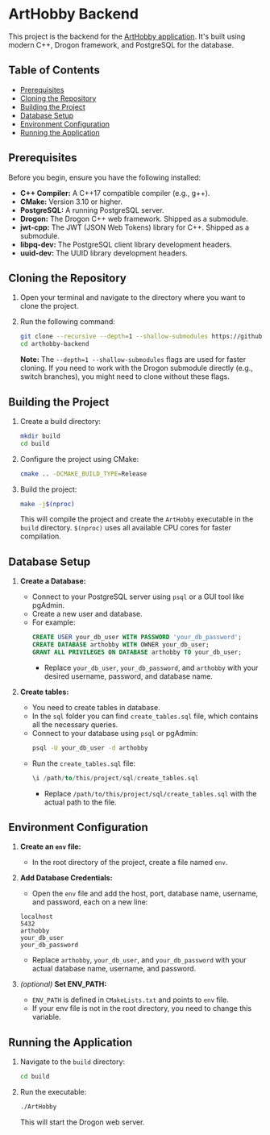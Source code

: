 # ArtHobby Backend

This project is the backend for the [ArtHobby application](https://arthobby-frontend.vercel.app/). It's built using modern C++, Drogon framework, and PostgreSQL for the database.

## Table of Contents

- [Prerequisites](#prerequisites)
- [Cloning the Repository](#cloning-the-repository)
- [Building the Project](#building-the-project)
- [Database Setup](#database-setup)
- [Environment Configuration](#environment-configuration)
- [Running the Application](#running-the-application)

## Prerequisites

Before you begin, ensure you have the following installed:

-   **C++ Compiler:** A C++17 compatible compiler (e.g., g++).
-   **CMake:** Version 3.10 or higher.
-   **PostgreSQL:** A running PostgreSQL server.
-   **Drogon:** The Drogon C++ web framework. Shipped as a submodule.
-   **jwt-cpp:** The JWT (JSON Web Tokens) library for C++. Shipped as a submodule.
-   **libpq-dev:** The PostgreSQL client library development headers.
-   **uuid-dev:** The UUID library development headers.

## Cloning the Repository

1.  Open your terminal and navigate to the directory where you want to clone the project.
2.  Run the following command:

    ```bash
    git clone --recursive --depth=1 --shallow-submodules https://github.com/1Kuso4ek1/arthobby-backend.git
    cd arthobby-backend
    ```

    **Note:** The `--depth=1 --shallow-submodules` flags are used for faster cloning. If you need to work with the Drogon submodule directly (e.g., switch branches), you might need to clone without these flags.

## Building the Project

1.  Create a build directory:

    ```bash
    mkdir build
    cd build
    ```

2.  Configure the project using CMake:

    ```bash
    cmake .. -DCMAKE_BUILD_TYPE=Release
    ```

3.  Build the project:

    ```bash
    make -j$(nproc)
    ```

    This will compile the project and create the `ArtHobby` executable in the `build` directory. `$(nproc)` uses all available CPU cores for faster compilation.

## Database Setup

1.  **Create a Database:**
    - Connect to your PostgreSQL server using `psql` or a GUI tool like pgAdmin.
    - Create a new user and database.
    - For example:
        ```sql
        CREATE USER your_db_user WITH PASSWORD 'your_db_password';
        CREATE DATABASE arthobby WITH OWNER your_db_user;
        GRANT ALL PRIVILEGES ON DATABASE arthobby TO your_db_user;
        ```
        - Replace `your_db_user`, `your_db_password`, and `arthobby` with your desired username, password, and database name.

2. **Create tables:**
    - You need to create tables in database.
    - In the `sql` folder you can find `create_tables.sql` file, which contains all the necessary queries.
    - Connect to your database using `psql` or pgAdmin:
        ```bash
        psql -U your_db_user -d arthobby
        ```
    - Run the `create_tables.sql` file:
        ```sql
        \i /path/to/this/project/sql/create_tables.sql
        ```
        - Replace `/path/to/this/project/sql/create_tables.sql` with the actual path to the file.
    
## Environment Configuration

1.  **Create an `env` file:**
    - In the root directory of the project, create a file named `env`.

2.  **Add Database Credentials:**
    - Open the `env` file and add the host, port, database name, username, and password, each on a new line:

    ```
    localhost
    5432
    arthobby
    your_db_user
    your_db_password
    ```

    - Replace `arthobby`, `your_db_user`, and `your_db_password` with your actual database name, username, and password.

3. *(optional)* **Set ENV_PATH:**
    - `ENV_PATH` is defined in `CMakeLists.txt` and points to `env` file.
    - If your env file is not in the root directory, you need to change this variable.

## Running the Application

1.  Navigate to the `build` directory:

    ```bash
    cd build
    ```

2.  Run the executable:

    ```bash
    ./ArtHobby
    ```

    This will start the Drogon web server.
